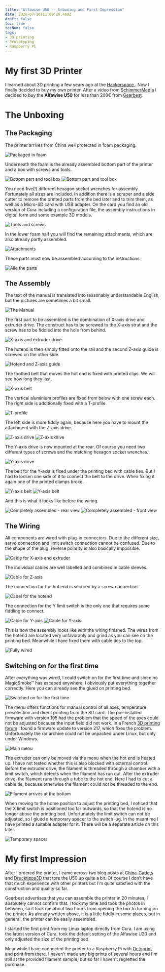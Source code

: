 ```yaml
---
title: "Alfawise U50 -- Unboxing and First Impression"
date: 2020-07-16T11:09:19.468Z
draft: false
toc: true
tocNum: false
tags:
- 3D printing
- Prototyping
- Raspberry Pi
---
```


# My first 3D Printer

I learned about 3D printing a few years ago at the [ Hackerspace ][1]. Now I finally decided to buy my own printer.
After a video from [SchimmerMedia][2] I decided to buy the **Alfawise U50** for less than 200€ from [Gearbest][3].

# The Unboxing
## The Packaging

The printer arrives from China well protected in foam packaging.

![Packaged in foam](/images/2020-07-15-alfawise-u50-unboxing-01.jpg)

Underneath the foam is the already assembled bottom part of the printer and a box with screws and tools.

![Bottom part and tool box](/images/2020-07-15-alfawise-u50-unboxing-02.jpg)
![Bottom part and tool box](/images/2020-07-15-alfawise-u50-unboxing-03.jpg)

You need five(!) different hexagon socket wrenches for assembly. Fortunately all sizes are included.
In addition there is a scraper and a side cutter to remove the printed parts from the bed later and to trim them, as well as a Micro-SD card with USB adapter. On the card you find an old version of Cura including a configuration file, the assembly instructions in digital form and some example 3D models.

![Tools and screws](/images/2020-07-15-alfawise-u50-unboxing-04.jpg)

In the lower foam half you will find the remaining attachments, which are also already partly assembled.

![Attachments](/images/2020-07-15-alfawise-u50-unboxing-05.jpg)

These parts must now be assembled according to the instructions.

![Alle the parts](/images/2020-07-15-alfawise-u50-unboxing-06.jpg)

## The Assembly

The text of the manual is translated into reasonably understandable English, but the pictures are sometimes a bit small.

![The Manual](/images/2020-07-15-alfawise-u50-unboxing-07.jpg)

The first part to be assembled is the combination of X-axis drive and extruder drive. The construct has to be screwed to the X-axis strut and the screw has to be fiddled into the hole from behind.

![X-axis and extruder drive](/images/2020-07-15-alfawise-u50-unboxing-08.jpg)

The hotend is then simply fitted onto the rail and the second Z-axis guide is screwed on the other side.

![Hotend and Z-axis guide](/images/2020-07-15-alfawise-u50-unboxing-09.jpg)

The toothed belt that moves the hot end is fixed with printed clips. We will see how long they last.

![X-axis belt](/images/2020-07-15-alfawise-u50-unboxing-10.jpg)

The vertical aluminium profiles are fixed from below with one screw each. The right side is additionally fixed with a T-profile.

![T-profile](/images/2020-07-15-alfawise-u50-unboxing-11.jpg)

The left side is more fiddly again, because here you have to mount the attachment with the Z-axis drive.

![Z-axis drive](/images/2020-07-15-alfawise-u50-unboxing-12.jpg)
![Z-axis drive](/images/2020-07-15-alfawise-u50-unboxing-13.jpg)

The Y-axis drive is now mounted at the rear. Of course you need two different types of screws and the matching hexagon socket wrenches.

![Y-axis drive](/images/2020-07-15-alfawise-u50-unboxing-14.jpg)

The belt for the Y-axis is fixed under the printing bed with cable ties. But I had to loosen one side of it to connect the belt to the drive.
When fixing it again one of the printed clamps broke.

![Y-axis belt](/images/2020-07-15-alfawise-u50-unboxing-15.jpg)
![Y-axis belt](/images/2020-07-15-alfawise-u50-unboxing-16.jpg)

And this is what it looks like before the wiring.

![Completely assembled - rear view](/images/2020-07-15-alfawise-u50-unboxing-17.jpg)
![Completely assembled - front view](/images/2020-07-15-alfawise-u50-unboxing-18.jpg)

## The Wiring

All components are wired with plug-in connectors. 
Due to the different size, servo connection and limit switch connection cannot be confused. Due to the shape of the plug, reverse polarity is also basically impossible.

![Cable for X-axis and extruder](/images/2020-07-15-alfawise-u50-unboxing-19.jpg)

The individual cables are well labelled and combined in cable sleeves.

![Cable for Z-axis](/images/2020-07-15-alfawise-u50-unboxing-20.jpg)

The connection for the hot end is secured by a screw connection.

![Cabel for the hotend](/images/2020-07-15-alfawise-u50-unboxing-21.jpg)

The connection for the Y limit switch is the only one that requires some fiddling to connect.

![Cable for Y-axis](/images/2020-07-15-alfawise-u50-unboxing-22.jpg)
![Cable for Y-axis](/images/2020-07-15-alfawise-u50-unboxing-23.jpg)

This is how the assembly looks like with the wiring finished. The wires from the hotend are located very unfavorably and grind as you can see on the printing bed.
Meanwhile I have fixed them with cable ties to the top.

![Fully wired](/images/2020-07-15-alfawise-u50-unboxing-24.jpg)

## Switching on for the first time

After everything was wired, I could switch on for the first time and since no MagicSmoke™ has escaped anywhere, I obviously put everything together correctly.
Here you can already see the glued on printing bed.

![Switched on for the first time](/images/2020-07-15-alfawise-u50-unboxing-25.jpg)

The menu offers functions for manual control of all axes, temperature preselection and direct printing from the SD card.
The pre-installed firmware with version 195 had the problem that the speed of the axes could not be adjusted because the input field did not work. 
In a French [3D printing forum][4] I found a firmware update to version 217, which fixes the problem. Unfortunately the rar archive could not be unpacked under Linux, but only under Windows.

![Main menu](/images/2020-07-15-alfawise-u50-unboxing-26.jpg)

The extruder can only be moved via the menu when the hot end is heated up. I have not tested whether this is also blocked with external control.
Before the extruder drive, the filament is threaded through a chamber with a limit switch, which detects when the filament has run out.
After the extruder drive, the filament runs through a tube to the hot end. Here I had to cut a cable tie, because otherwise the filament could not be threaded to the end.

![Filament arrives at the bottom](/images/2020-07-15-alfawise-u50-unboxing-27.jpg)

When moving to the home position to adjust the printing bed, I noticed that the X limit switch is positioned too far outwards, so that the hotend is no longer above the printing bed.
Unfortunately the limit switch can not be adjusted, so I glued a temporary spacer to the switch lug.
In the meantime I have printed a suitable adapter for it. There will be a separate article on this later.

![Temporary spacer](/images/2020-07-15-alfawise-u50-unboxing-28.jpg)

# My first Impression

After I ordered the printer, I came across two blog posts at [China-Gadets][5] and [Drucktipps3D][6] that tore the U50 up quite a bit.
Of course I don't have that much experience with other printers but I'm quite satisfied with the construction and quality so far.

Gearbest advertises that you can assemble the printer in 20 minutes, I absolutely cannot confirm that. I took my time and took the photos in between, so it took me about two hours from opening the box to turning on the printer.
As already written above, it is a little fiddly in some places, but in general, the printer can be easily assembled.

I started the first print from my Linux laptop directly from Cura. I am using the latest version of Cura, took the default setting of the Alfawise U20 and only adjusted the size of the printing bed.

Meanwhile I have connected the printer to a Raspberry Pi with [Octoprint][7] and print from there. I haven't made any big prints of several hours and I'm still at the provided filament sample, but so far I haven't regretted the purchase.

[1]: http://www.hackerspace-bremen.de "Hackerspace Bremen"
[2]: https://www.youtube.com/watch?v=nQ3ZTZvvC3M "[Alfawise U20 One] 3D-Drucker mit XXL Druckplattform zum schmalen Preis [Review][4K]"
[3]: https://de.gearbest.com/3d-printers--3d-printer-kits/pp_009143693697.html?wid=1895967 "Alfawise U50 DIY FDM 3D Drucker"
[4]: https://www.lesimprimantes3d.fr/forum/topic/30009-mise-a-jour-firmware-u50/ "Les Imprimantes 3D Forum"
[5]: https://www.china-gadgets.de/test-alfawise-u50-3d-drucker/ "China-Gadgets.de"
[6]: https://drucktipps3d.de/ein-ue-ei/ "Drucktipps3D.de"
[7]: https://octoprint.org/ "Octoprint.org"

